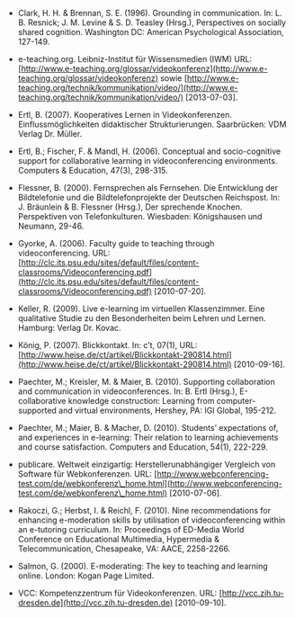 <!-- filename: 99_Literatur.md -->
<!-- title: Literatur -->

- Clark, H. H. & Brennan, S. E. (1996). Grounding in communication. In: L. B. Resnick; J. M. Levine & S. D. Teasley (Hrsg.), Perspectives on socially shared cognition. Washington DC: American Psychological Association, 127-149.

- e-teaching.org. Leibniz-Institut für Wissensmedien (IWM) URL: [http://www.e-teaching.org/glossar/videokonferenz](http://www.e-teaching.org/glossar/videokonferenz) sowie [http://www.e-teaching.org/technik/kommunikation/video/](http://www.e-teaching.org/technik/kommunikation/video/) \[2013-07-03].

- Ertl, B. (2007). Kooperatives Lernen in Videokonferenzen. Einflussmöglichkeiten didaktischer Strukturierungen. Saarbrücken: VDM Verlag Dr. Müller.

- Ertl, B.; Fischer, F. & Mandl, H. (2006). Conceptual and socio-cognitive support for collaborative learning in videoconferencing environments. Computers & Education, 47(3), 298-315.

- Flessner, B. (2000). Fernsprechen als Fernsehen. Die Entwicklung der Bildtelefonie und die Bildtelefonprojekte der Deutschen Reichspost. In: J. Bräunlein & B. Flessner (Hrsg.), Der sprechende Knochen. Perspektiven von Telefonkulturen. Wiesbaden: Königshausen und Neumann, 29-46.

- Gyorke, A. (2006). Faculty guide to teaching through videoconferencing. URL: [http://clc.its.psu.edu/sites/default/files/content-classrooms/Videoconferencing.pdf](http://clc.its.psu.edu/sites/default/files/content-classrooms/Videoconferencing.pdf) \[2010-07-20].

- Keller, R. (2009). Live e-learning im virtuellen Klassenzimmer. Eine qualitative Studie zu den Besonderheiten beim Lehren und Lernen. Hamburg: Verlag Dr. Kovac.

- König, P. (2007). Blickkontakt. In: c’t, 07(1), URL: [http://www.heise.de/ct/artikel/Blickkontakt-290814.html](http://www.heise.de/ct/artikel/Blickkontakt-290814.html) \[2010-09-16].

- Paechter, M.; Kreisler, M. & Maier, B. (2010). Supporting collaboration and communication in videoconferences. In: B. Ertl (Hrsg.), E-collaborative knowledge construction: Learning from computer-supported and virtual environments, Hershey, PA: IGI Global, 195-212.

- Paechter, M.; Maier, B. & Macher, D. (2010). Students’ expectations of, and experiences in e-learning: Their relation to learning achievements and course satisfaction. Computers and Education, 54(1), 222-229.

- publicare. Weltweit einzigartig: Herstellerunabhängiger Vergleich von Software für Webkonferenzen. URL: [http://www.webconferencing-test.com/de/webkonferenz\_home.html](http://www.webconferencing-test.com/de/webkonferenz\_home.html) \[2010-07-06].

- Rakoczi, G.; Herbst, I. & Reichl, F. (2010). Nine recommendations for enhancing e-moderation skills by utilisation of videoconferencing within an e-tutoring curriculum. In: Proceedings of ED-Media World Conference on Educational Multimedia, Hypermedia & Telecommunication, Chesapeake, VA: AACE, 2258-2266.

- Salmon, G. (2000). E-moderating: The key to teaching and learning online. London: Kogan Page Limited.

- VCC: Kompetenzzentrum für Videokonferenzen. URL: [http://vcc.zih.tu-dresden.de](http://vcc.zih.tu-dresden.de) \[2010-09-10].
